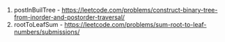 1. postInBuilTree - https://leetcode.com/problems/construct-binary-tree-from-inorder-and-postorder-traversal/
2. rootToLeafSum - https://leetcode.com/problems/sum-root-to-leaf-numbers/submissions/
